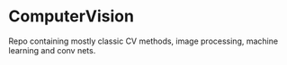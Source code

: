 # ComputerVision
Repo containing mostly classic CV methods, image processing, machine learning and conv nets.

